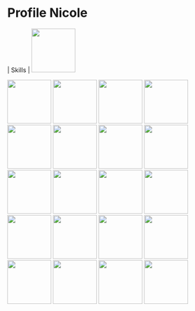 # Profile Nicole

| Skills |
<img src="https://cdn.jsdelivr.net/gh/devicons/devicon/icons/javascript/javascript-original.svg" width="100" height="100" />

<img src="https://cdn.jsdelivr.net/gh/devicons/devicon/icons/react/react-original-wordmark.svg" width="100" height="100" />

<img src="https://cdn.jsdelivr.net/gh/devicons/devicon/icons/nodejs/nodejs-plain.svg  " width="100" height="100" />
<img src="https://cdn.jsdelivr.net/gh/devicons/devicon/icons/express/express-original.svg" width="100" height="100" />

<img src="https://cdn.jsdelivr.net/gh/devicons/devicon/icons/ruby/ruby-plain-wordmark.svg" width="100" height="100" />

<img src="https://cdn.jsdelivr.net/gh/devicons/devicon/icons/rails/rails-plain.svg" width="100" height="100" />
<img src="https://cdn.jsdelivr.net/gh/devicons/devicon/icons/css3/css3-original-wordmark.svg" width="100" height="100" />

<img src="https://cdn.jsdelivr.net/gh/devicons/devicon/icons/jquery/jquery-plain.svg" width="100" height="100" />

<img src="https://cdn.jsdelivr.net/gh/devicons/devicon/icons/html5/html5-original-wordmark.svg" width="100" height="100" />

<img src="https://cdn.jsdelivr.net/gh/devicons/devicon/icons/postgresql/postgresql-plain.svg" width="100" height="100" />

<img src="https://cdn.jsdelivr.net/gh/devicons/devicon/icons/sequelize/sequelize-original.svg" width="100" height="100" />

<img src="https://www.opencodez.com/wp-content/uploads/2019/12/cypress-logo.png)" width="100" height="100" />

<img src="https://img.icons8.com/dusk/400/000000/api.png" width="100" height="100" />

<img src="https://avatars.githubusercontent.com/u/1515293?s=200&v=4" width="100" height="100" />
<img src="https://cdn.jsdelivr.net/gh/devicons/devicon/icons/git/git-original-wordmark.svg" width="100" height="100" />
<img src="(https://cdn.jsdelivr.net/gh/devicons/devicon/icons/mocha/mocha-plain.svg" width="100" height="100" />
<img src="https://cdn.jsdelivr.net/gh/devicons/devicon/icons/materialui/materialui-original.svg" width="100" height="100" />

<img src="https://cdn.jsdelivr.net/gh/devicons/devicon/icons/figma/figma-original.svg" width="100" height="100" />

<img src="https://cdn.jsdelivr.net/gh/devicons/devicon/icons/sass/sass-original.svg" width="100" height="100" />

<img src="https://img.icons8.com/color/400/000000/chakra-ui.png" width="100" height="100" />
<img src="" width="100" height="100" />

